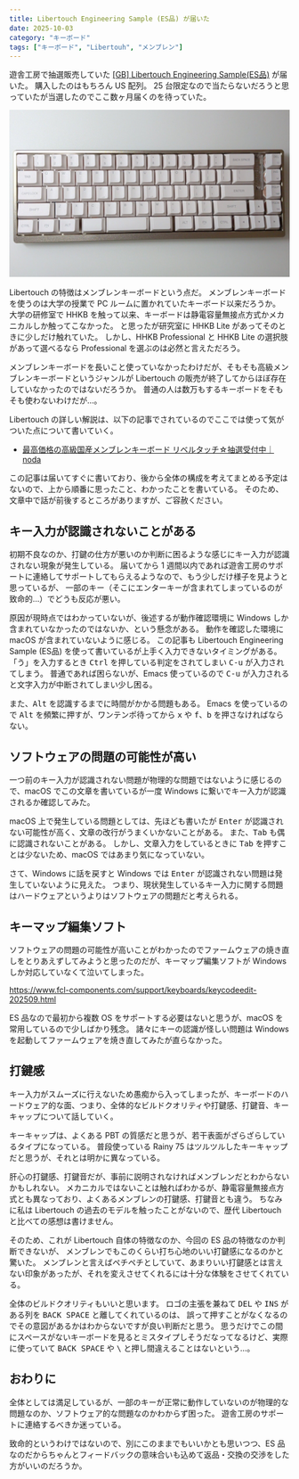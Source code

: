 ```yaml
---
title: Libertouch Engineering Sample (ES品) が届いた
date: 2025-10-03
category: "キーボード"
tags: ["キーボード", "Libertouh", "メンブレン"]
---
```


遊舎工房で抽選販売していた [[GB] Libertouch Engineering Sample(ES品)](https://shop.yushakobo.jp/products/gb-libertouch-engineering-sample) が届いた。
購入したのはもちろん US 配列。
25 台限定なので当たらないだろうと思っていたが当選したのでここ数ヶ月届くのを待っていた。

![Libertouch](./images/libertouch.jpg)

Libertouch の特徴はメンブレンキーボードという点だ。
メンブレンキーボードを使うのは大学の授業で PC ルームに置かれていたキーボード以来だろうか。
大学の研修室で HHKB を触って以来、キーボードは静電容量無接点方式かメカニカルしか触ってこなかった。
と思ったが研究室に HHKB Lite があってそのときに少しだけ触れていた。
しかし、HHKB Professional と HHKB Lite の選択肢があって選べるなら Professional を選ぶのは必然と言えただろう。

メンブレンキーボードを長いこと使っていなかったわけだが、そもそも高級メンブレンキーボードというジャンルが
Libertouch の販売が終了してからほぼ存在していなかったのではないだろうか。
普通の人は数万もするキーボードをそもそも使わないわけだが…。

Libertouch の詳しい解説は、以下の記事でされているのでここでは使って気がついた点について書いていく。

- [最高価格の高級国産メンブレンキーボード リベルタッチ☆抽選受付中｜noda](https://note.com/hami3/n/n5a3159b97f14)

この記事は届いてすぐに書いており、後から全体の構成を考えてまとめる予定はないので、上から順番に思ったこと、わかったことを書いている。
そのため、文章中で話が前後するところがありますが、ご容赦ください。

## キー入力が認識されないことがある

初期不良なのか、打鍵の仕方が悪いのか判断に困るような感じにキー入力が認識されない現象が発生している。
届いてから 1 週間以内であれば遊舎工房のサポートに連絡してサポートしてもらえるようなので、もう少しだけ様子を見ようと思っているが、
一部のキー（そこにエンターキーが含まれてしまっているのが致命的…）でどうも反応が悪い。

原因が現時点ではわかっていないが、後述するが動作確認環境に Windows しか含まれていなかったのではないか、という懸念がある。
動作を確認した環境に macOS が含まれていないように感じる。
この記事も Libertouch Engineering Sample (ES品) を使って書いているが上手く入力できないタイミングがある。
「う」を入力するとき <kbd>Ctrl</kbd> を押している判定をされてしまい <kbd>C-u</kbd> が入力されてしまう。
普通であれば困らないが、Emacs 使っているので <kbd>C-u</kbd> が入力されると文字入力が中断されてしまい少し困る。

また、<kbd>Alt</kbd> を認識するまでに時間がかかる問題もある。
Emacs を使っているので <kbd>Alt</kbd> を頻繁に押すが、ワンテンポ待ってから <kbd>x</kbd> や <kbd>f</kbd>、<kbd>b</kbd> を押さなければならない。

## ソフトウェアの問題の可能性が高い

一つ前のキー入力が認識されない問題が物理的な問題ではないように感じるので、macOS でこの文章を書いているが一度 Windows に繋いでキー入力が認識されるか確認してみた。

macOS 上で発生している問題としては、先ほども書いたが <kbd>Enter</kbd> が認識されない可能性が高く、文章の改行がうまくいかないことがある。
また、<kbd>Tab</kbd> も偶に認識されないことがある。
しかし、文章入力をしているときに <kbd>Tab</kbd> を押すことは少ないため、macOS ではあまり気になっていない。

さて、Windows に話を戻すと Windows では <kbd>Enter</kbd> が認識されない問題は発生していないように見えた。
つまり、現状発生しているキー入力に関する問題はハードウェアというよりはソフトウェアの問題だと考えられる。

## キーマップ編集ソフト

ソフトウェアの問題の可能性が高いことがわかったのでファームウェアの焼き直しをとりあえずしてみようと思ったのだが、キーマップ編集ソフトが Windows しか対応していなくて泣いてしまった。

https://www.fcl-components.com/support/keyboards/keycodeedit-202509.html

ES 品なので最初から複数 OS をサポートする必要はないと思うが、macOS を常用しているので少しばかり残念。
諸々にキーの認識が怪しい問題は Windows を起動してファームウェアを焼き直してみたが直らなかった。

## 打鍵感

キー入力がスムーズに行えないため愚痴から入ってしまったが、キーボードのハードウェア的な面、つまり、全体的なビルドクオリティや打鍵感、打鍵音、キーキャップについて話していく。

キーキャップは、よくある PBT の質感だと思うが、若干表面がざらざらしているタイプになっている。
普段使っている Rainy 75 はツルツルしたキーキャップだと思うが、それとは明かに異なっている。

肝心の打鍵感、打鍵音だが、事前に説明されなければメンブレンだとわからないかもしれない。
メカニカルではないことは触ればわかるが、静電容量無接点方式とも異なっており、よくあるメンブレンの打鍵感、打鍵音とも違う。
ちなみに私は Libertouch の過去のモデルを触ったことがないので、歴代 Libertouch と比べての感想は書けません。

そのため、これが Libertouch 自体の特徴なのか、今回の ES 品の特徴なのか判断できないが、
メンブレンでもこのくらい打ち心地のいい打鍵感になるのかと驚いた。
メンブレンと言えばペチペチとしていて、あまりいい打鍵感とは言えない印象があったが、それを変えさせてくれるには十分な体験をさせてくれている。

全体のビルドクオリティもいいと思います。
ロゴの主張を兼ねて <kbd>DEL</kbd> や <kbd>INS</kbd> がある列を <kbd>BACK&nbsp;SPACE</kbd> と離してくれているのは、
誤って押すことがなくなるのでその意図があるかはわからないですが良い判断だと思う。
思うだけでこの間にスペースがないキーボードを見るとミスタイプしそうだなってなるけど、実際に使っていて <kbd>BACK&nbsp;SPACE</kbd> や <kbd>\\</kbd> と押し間違えることはないという…。

## おわりに

全体としては満足しているが、一部のキーが正常に動作していないのが物理的な問題なのか、ソフトウェア的な問題なのかわからず困った。
遊舎工房のサポートに連絡するべきか迷っている。

致命的というわけではないので、別にこのままでもいいかとも思いつつ、ES 品なのだからちゃんとフィードバックの意味合いも込めて返品・交換の交渉をした方がいいのだろうか。
